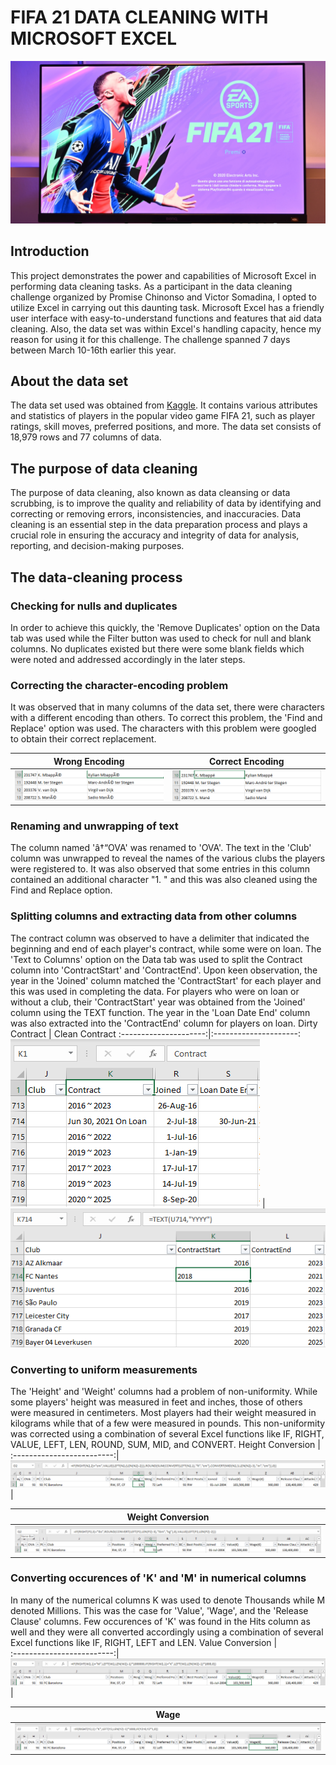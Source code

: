 # FIFA 21 DATA CLEANING WITH MICROSOFT EXCEL
![](fifa21.png)
## Introduction
This project demonstrates the power and capabilities of Microsoft Excel in performing data cleaning tasks. As a participant in the data cleaning challenge organized by Promise Chinonso and Victor Somadina, I opted to utilize Excel in carrying out this daunting task. Microsoft Excel has a friendly user interface with easy-to-understand functions and features that aid data cleaning. Also, the data set was within Excel's handling capacity, hence my reason for using it for this challenge. The challenge spanned 7 days between March 10-16th earlier this year.
## About the data set
The data set used was obtained from [Kaggle](https://www.kaggle.com/datasets/yagunnersya/fifa-21-messy-raw-dataset-for-cleaning-exploring). It contains various attributes and statistics of players in the popular video game FIFA 21, such as player ratings, skill moves, preferred positions, and more. The data set consists of 18,979 rows and 77 columns of data.
## The purpose of data cleaning
The purpose of data cleaning, also known as data cleansing or data scrubbing, is to improve the quality and reliability of data by identifying and correcting or removing errors, inconsistencies, and inaccuracies. Data cleaning is an essential step in the data preparation process and plays a crucial role in ensuring the accuracy and integrity of data for analysis, reporting, and decision-making purposes.
## The data-cleaning process
### Checking for nulls and duplicates
In order to achieve this quickly, the 'Remove Duplicates' option on the Data tab was used while the Filter button was used to check for null and blank columns. No duplicates existed but there were some blank fields which were noted and addressed accordingly in the later steps.
### Correcting the character-encoding problem
It was observed that in many columns of the data set, there were characters with a different encoding than others. To correct this problem, the 'Find and Replace' option was used. The characters with this problem were googled to obtain their correct replacement.

 Wrong Encoding        |     Correct Encoding 
:---------------------:|:---------------------:
  ![](Dirty_Name.png)  | ![](Clean_Name.png) 
### Renaming and unwrapping of text
The column named 'â†“OVA' was renamed to 'OVA'. The text in the 'Club' column was unwrapped to reveal the names of the various clubs the players were registered to. It was also observed that some entries in this column contained an additional character "1. " and this was also cleaned using the Find and Replace option.
### Splitting columns and extracting data from other columns
The contract column was observed to have a delimiter that indicated the beginning and end of each player's contract, while some were on loan. The 'Text to Columns' option on the Data tab was used to split the Contract column into 'ContractStart' and 'ContractEnd'. Upon keen observation, the year in the 'Joined' column matched the 'ContractStart' for each player and this was used in completing the data. For players who were on loan or without a club, their 'ContractStart' year was obtained from the 'Joined' column using the TEXT function. The year in the 'Loan Date End' column was also extracted into the 'ContractEnd' column for players on loan.
 Dirty Contract        |     Clean Contract 
:---------------------:|:---------------------:
  ![](contract1.png)   | ![](contract2.png) 
### Converting to uniform measurements
The 'Height' and 'Weight' columns had a problem of non-uniformity. While some players' height was measured in feet and inches, those of others were measured in centimeters. Most players had their weight measured in kilograms while that of a few were measured in pounds. This non-uniformity was corrected using a combination of several Excel functions like IF, RIGHT, VALUE, LEFT, LEN, ROUND, SUM, MID, and CONVERT.
 Height Conversion         |   
:-------------------------:|
 ![](convert_height.png)   | 
 
 Weight Conversion         |
:-------------------------:|
 ![](convert_weight.png)   |
### Converting occurences of 'K' and 'M' in numerical columns
In many of the numerical columns K was used to denote Thousands while M denoted Millions. This was the case for 'Value', 'Wage', and the 'Release Clause' columns. Few occurences of 'K' was found in the Hits column as well and they were all converted accordingly using a combination of several Excel functions like IF, RIGHT, LEFT and LEN.
 Value Conversion          |   
:-------------------------:|
 ![](value_conversion.png) | 
 
 Wage                      |
:-------------------------:|
 ![](wage_conversion.png)  |
